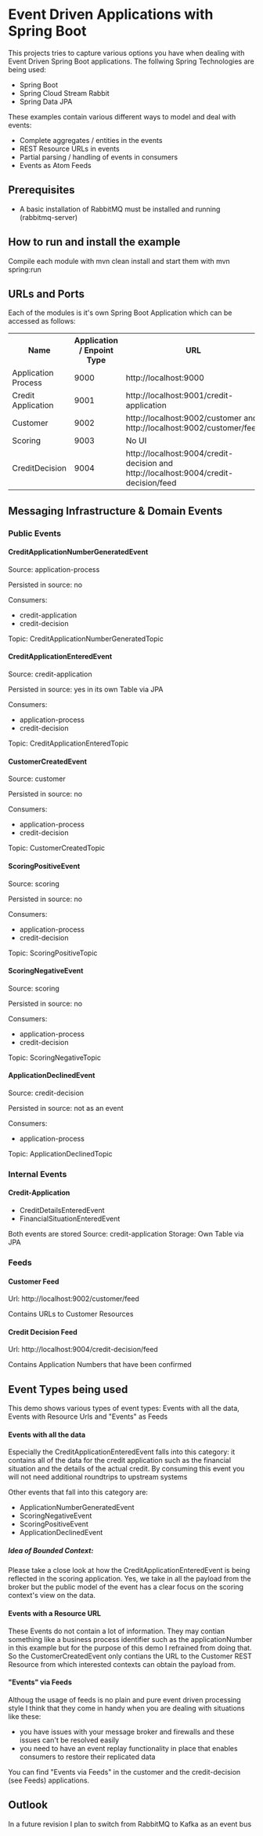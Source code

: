 # Event Driven Applications with Spring Boot

This projects tries to capture various options you have when dealing with Event Driven Spring Boot applications.
The follwing Spring Technologies are being used:
- Spring Boot
- Spring Cloud Stream Rabbit
- Spring Data JPA

These examples contain various different ways to model and deal with events:
- Complete aggregates / entities in the events
- REST Resource URLs in events
- Partial parsing / handling of events in consumers
- Events as Atom Feeds

## Prerequisites
- A basic installation of RabbitMQ must be installed and running (rabbitmq-server)

## How to run and install the example
Compile each module with mvn clean install and start them with mvn spring:run

## URLs and Ports
Each of the modules is it's own Spring Boot Application which can be accessed as follows:

<table>
    <tr>
        <th>Name</th>
        <th>Application / Enpoint Type</th>
        <th>URL</th>
    </tr>
    <tr>
        <td>Application Process</td>
        <td>9000</td>
        <td>http://localhost:9000</td>
    </tr>
    <tr>
        <td>Credit Application</td>
        <td>9001</td>
        <td>http://localhost:9001/credit-application</td>
    </tr>
    <tr>
        <td>Customer</td>
        <td>9002</td>
        <td>http://localhost:9002/customer and http://localhost:9002/customer/feed</td>
    </tr>
    <tr>
        <td>Scoring</td>
        <td>9003</td>
        <td>No UI</td>
    </tr>
     <tr>
        <td>CreditDecision</td>
        <td>9004</td>
        <td>http://localhost:9004/credit-decision and http://localhost:9004/credit-decision/feed</td>
    </tr>
      
    
</table>

## Messaging Infrastructure & Domain Events

### Public Events

#### CreditApplicationNumberGeneratedEvent
Source: application-process

Persisted in source: no

Consumers:
- credit-application
- credit-decision

Topic: CreditApplicationNumberGeneratedTopic


#### CreditApplicationEnteredEvent
Source: credit-application

Persisted in source: yes in its own Table via JPA

Consumers:
- application-process
- credit-decision

Topic: CreditApplicationEnteredTopic


#### CustomerCreatedEvent
Source: customer

Persisted in source: no

Consumers:
- application-process
- credit-decision

Topic: CustomerCreatedTopic

#### ScoringPositiveEvent
Source: scoring

Persisted in source: no

Consumers:
- application-process
- credit-decision

Topic: ScoringPositiveTopic

#### ScoringNegativeEvent
Source: scoring

Persisted in source: no

Consumers:
- application-process
- credit-decision

Topic: ScoringNegativeTopic

#### ApplicationDeclinedEvent
Source: credit-decision

Persisted in source: not as an event

Consumers:
- application-process

Topic: ApplicationDeclinedTopic

### Internal Events

#### Credit-Application
- CreditDetailsEnteredEvent
- FinancialSituationEnteredEvent

Both events are stored
Source: credit-application
Storage: Own Table via JPA


### Feeds

#### Customer Feed
Url: http://localhost:9002/customer/feed

Contains URLs to Customer Resources

#### Credit Decision Feed
Url: http://localhost:9004/credit-decision/feed

Contains Application Numbers that have been confirmed


## Event Types being used
This demo shows various types of event types: Events with all the data, Events with Resource Urls and "Events" as Feeds

#### Events with all the data
Especially the CreditApplicationEnteredEvent falls into this category: it contains all of the data for the credit application
such as the financial situation and the details of the actual credit. By consuming this event you will not need additional
roundtrips to upstream systems

Other events that fall into this category are:
- ApplicationNumberGeneratedEvent
- ScoringNegativeEvent
- ScoringPositiveEvent
- ApplicationDeclinedEvent

##### Idea of Bounded Context:
Please take a close look at how the CreditApplicationEnteredEvent is being reflected in the scoring application. Yes, we
take in all the payload from the broker but the public model of the event has a clear focus on the scoring context's view 
  on the data.

#### Events with a Resource URL
These Events do not contain a lot of information. They may contian something like a business process identifier such as
the applicationNumber in this example but for the purpose of this demo I refrained from doing that. So the CustomerCreatedEvent
only contians the URL to the Customer REST Resource from which interested contexts can obtain the payload from.


#### "Events" via Feeds
Althoug the usage of feeds is no plain and pure event driven processing style I think that they come in handy when you
are dealing with situations like these:
- you have issues with your message broker and firewalls and these issues can't be resolved easily
- you need to have an event replay functionality in place that enables consumers to restore their replicated data

You can find "Events via Feeds" in the customer and the credit-decision (see Feeds) applications. 

## Outlook
In a future revision I plan to switch from RabbitMQ to Kafka as an event bus